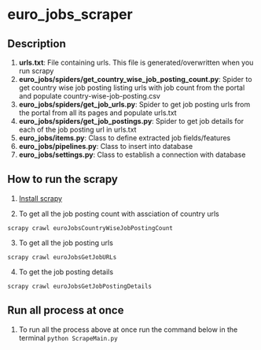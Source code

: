# euro_jobs_scraper

## Description 
1. __urls.txt__: File containing urls. This file is generated/overwritten when you run scrapy
2. __euro_jobs/spiders/get_country_wise_job_posting_count.py__: Spider to get country wise job posting listing urls with job count from the portal and populate country-wise-job-posting.csv
3. __euro_jobs/spiders/get_job_urls.py__: Spider to get job posting urls from the portal from all its pages and populate urls.txt
4. __euro_jobs/spiders/get_job_postings.py__: Spider to get job details for each of the job posting url in urls.txt
5. __euro_jobs/items.py__: Class to define extracted job fields/features
6. __euro_jobs/pipelines.py__: Class to insert into database
7. __euro_jobs/settings.py__: Class to establish a connection with database

## How to run the scrapy
1. [Install scrapy](https://docs.scrapy.org/en/latest/intro/install.html#intro-install)

2. To get all the job posting count with assciation of country urls

```scrapy crawl euroJobsCountryWiseJobPostingCount```

3. To get all the job posting urls

```scrapy crawl euroJobsGetJobURLs```


4. To get the job posting details

```scrapy crawl euroJobsGetJobPostingDetails```

## Run all process at once
1. To run all the process above at once run the command below in the terminal
```python ScrapeMain.py```

